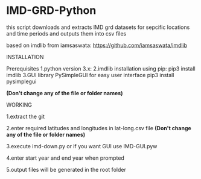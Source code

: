 # IMD-GRD-Python
this script downloads and extracts IMD grd datasets for sepcific locations and time periods and outputs them into csv files

based on imdlib from iamsaswata: https://github.com/iamsaswata/imdlib

INSTALLATION

Prerequisites
1.python version 3.x:
2.imdlib installation using pip:
    pip3 install imdlib
3.GUI library PySimpleGUI for easy user interface
    pip3 install pysimplegui
    
 **(Don't change any of the file or folder names)**

WORKING

  1.extract the git
  
  2.enter required latitudes and longitudes in lat-long.csv file **(Don't change any of the file or folder names)**
  
  3.execute imd-down.py or if you want GUI use IMD-GUI.pyw
  
  4.enter start year and end year when prompted
  
  5.output files will be generated in the root folder
  
